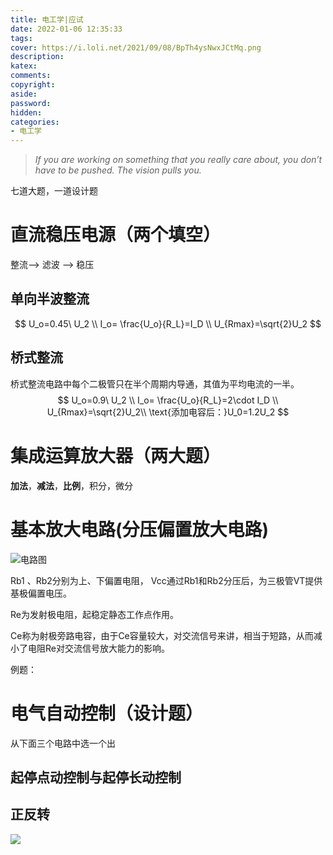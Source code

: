 ```yaml
---
title: 电工学|应试
date: 2022-01-06 12:35:33
tags:
cover: https://i.loli.net/2021/09/08/BpTh4ysNwxJCtMq.png
description:
katex:
comments:
copyright:
aside:
password:
hidden: 
categories:
- 电工学
---
```


> *If you are working on something that you really care about, you don’t have to be pushed. The vision pulls you.* 

七道大题，一道设计题



# 直流稳压电源（两个填空）

整流--> 滤波 --> 稳压

## 单向半波整流

$$
U_o=0.45\ U_2 \\
I_o= \frac{U_o}{R_L}=I_D \\
U_{Rmax}=\sqrt{2}U_2
$$

## 桥式整流

桥式整流电路中每个二极管只在半个周期内导通，其值为平均电流的一半。
$$
U_o=0.9\ U_2 \\
I_o= \frac{U_o}{R_L}=2\cdot I_D \\
U_{Rmax}=\sqrt{2}U_2\\
\text{添加电容后：}U_0=1.2U_2
$$

# 集成运算放大器（两大题）

**加法**，**减法**，**比例**，积分，微分

# 基本放大电路(分压偏置放大电路)

![电路图](http://www.czgyxx.com/Resources/jd/06/Courseware/content/SCOs/m02-03-001/images/1-1.png)

Rb1 、Rb2分别为上、下偏置电阻， Vcc通过Rb1和Rb2分压后，为三极管VT提供基极偏置电压。

Re为发射极电阻，起稳定静态工作点作用。

Ce称为射极旁路电容，由于Ce容量较大，对交流信号来讲，相当于短路，从而减小了电阻Re对交流信号放大能力的影响。

例题：



# 电气自动控制（设计题）

从下面三个电路中选一个出

## 起停点动控制与起停长动控制



## 正反转

![](../../../../images/blogimage/raw/master/202201061332043.jpg)
